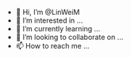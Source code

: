 - 👋 Hi, I’m @LinWeiM
- 👀 I’m interested in ...
- 🌱 I’m currently learning ...
- 💞️ I’m looking to collaborate on ...
- 📫 How to reach me ...

<!---
LinWeiM/LinWeiM is a ✨ special ✨ repository because its `README.md` (this file) appears on your GitHub profile.
You can click the Preview link to take a look at your changes.
--->
